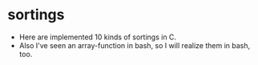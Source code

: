 # sortings
- Here are implemented 10 kinds of sortings in C.
- Also I've seen an array-function in bash, so I will realize them in bash, too.
